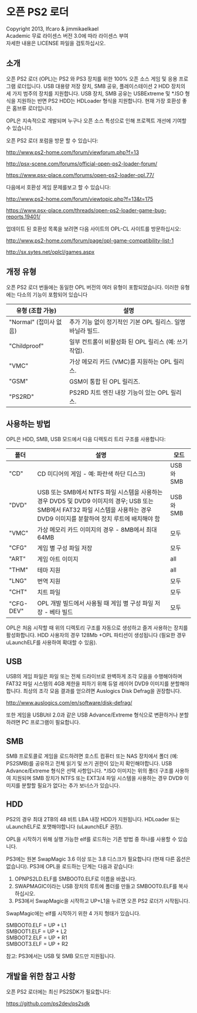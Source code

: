 # 오픈 PS2 로더

Copyright 2013, Ifcaro & jimmikaelkael  
Academic 무료 라이센스 버전 3.0에 따라 라이센스 부여  
자세한 내용은 LICENSE 파일을 검토하십시오.  

## 소개

오픈 PS2 로더 (OPL)는 PS2 와 PS3 장치를 위한 100% 오픈 소스 게임 및 응용 프로그램
로더입니다. USB 대용량 저장 장치, SMB 공유, 플레이스테이션 2 HDD 장치의 세 가지 
범주의 장치를 지원합니다. USB 장치, SMB 공유는 USBExtreme 및 \*.ISO 형식을 지원하는
반면 PS2 HDD는 HDLoader 형식을 지원합니다. 현재 가장 호환성 좋은 홈브류 로더입니다.

OPL은 지속적으로 개발되며 누구나 오픈 소스 특성으로 인해 프로젝트 개선에 기여할 수
있습니다.

오픈 PS2 로더 포럼을 방문 할 수 있습니다:  

http://www.ps2-home.com/forum/viewforum.php?f=13

http://psx-scene.com/forums/official-open-ps2-loader-forum/ 

https://www.psx-place.com/forums/open-ps2-loader-opl.77/

다음에서 호환성 게임 문제를보고 할 수 있습니다:

http://www.ps2-home.com/forum/viewtopic.php?f=13&t=175

https://www.psx-place.com/threads/open-ps2-loader-game-bug-reports.19401/

업데이트 된 호환성 목록을 보려면 다음 사이트의 OPL-CL 사이트를 방문하십시오:  

http://www.ps2-home.com/forum/page/opl-game-compatibility-list-1

http://sx.sytes.net/oplcl/games.aspx  

## 개정 유형

오픈 PS2 로더 번들에는 동일한 OPL 버전의 여러 유형이 포함되었습니다. 이러한
유형에는 다소의 기능이 포함되어 있습니다

| 유형 (조합 가능)            | 설명                                                                              |
| --------------------------- | --------------------------------------------------------------------------------- |
| "Normal" (접미사 없음)      | 추가 기능 없이 정기적인 기본 OPL 릴리스. 일명 바닐라 빌드.                        |
| "Childproof"                | 일부 컨트롤이 비활성화 된 OPL 릴리스 (예: 쓰기 작업).                             |
| "VMC"                       | 가상 메모리 카드 (VMC)를 지원하는 OPL 릴리스.                                     |
| "GSM"                       | GSM이 통합 된 OPL 릴리즈.                                                         |
| "PS2RD"                     | PS2RD 치트 엔진 내장 기능이 있는 OPL 릴리스.                                      | 

## 사용하는 방법

OPL은 HDD, SMB, USB 모드에서 다음 디렉토리 트리 구조를 사용합니다:  

| 폴더   | 설명        | 모드  |
| ------ | ----------- | ----- |
| "CD" | CD 미디어의 게임 - 예: 파란색 하단 디스크) | USB 와 SMB |
| "DVD" | USB 또는 SMB에서 NTFS 파일 시스템을 사용하는 경우 DVD5 및 DVD9 이미지의 경우; USB 또는 SMB에서 FAT32 파일 시스템을 사용하는 경우 DVD9 이미지를 분할하여 장치 루트에 배치해야 함 | USB 와 SMB |
| "VMC" | 가상 메모리 카드 이미지의 경우 - 8MB에서 최대 64MB | 모두 |
| "CFG" | 게임 별 구성 파일 저장 | 모두 |
| "ART" | 게임 아트 이미지 | all |
| "THM" | 테마 지원 | all |
| "LNG" | 번역 지원 | 모두 |
| "CHT" | 치트 파일 | 모두 |
| "CFG-DEV" | OPL 개발 빌드에서 사용될 때 게임 별 구성 파일 저장 - 베타 빌드 | 모두 |

OPL은 처음 시작할 때 위의 디렉토리 구조를 자동으로 생성하고 즐겨 사용하는 장치를
활성화합니다. HDD 사용자의 경우 128Mb +OPL 파티션이 생성됩니다 (필요한 경우
uLaunchELF를 사용하여 확대할 수 있음).

## USB

USB의 게임 파일은 파일 또는 전체 드라이브로 완벽하게 조각 모음을 수행해야하며
FAT32 파일 시스템의 4GB 제한을 피하기 위해 듀얼 레이어 DVD9 이미지를 분할해야
합니다. 최상의 조각 모음 결과를 얻으려면 Auslogics Disk Defrag을 권장합니다.

http://www.auslogics.com/en/software/disk-defrag/  

또한 게임을 USBUtil 2.0과 같은 USB Advance/Extreme 형식으로 변환하거나 분할하려면
PC 프로그램이 필요합니다.

## SMB

SMB 프로토콜로 게임을 로드하려면 호스트 컴퓨터 또는 NAS 장치에서 폴더
(예: PS2SMB)를 공유하고 전체 읽기 및 쓰기 권한이 있는지 확인해야합니다.
USB Advance/Extreme 형식은 선택 사항입니다. \*.ISO 이미지는 위의 폴더
구조를 사용하여 지원되며 SMB 장치가 NTFS 또는 EXT3/4 파일 시스템을
사용하는 경우 DVD9 이미지를 분할할 필요가 없다는 추가 보너스가 있습니다.

## HDD

PS2의 경우 최대 2TB의 48 비트 LBA 내장 HDD가 지원됩니다. HDLoader 또는 
uLaunchELF로 포맷해야합니다 (uLaunchELF 권장).

OPL을 시작하기 위해 실행 가능한 elf를 로드하는 기존 방법 중 하나를 사용할
수 있습니다.

PS3에는 원본 SwapMagic 3.6 이상 또는 3.8 디스크가 필요합니다 (현재 다른
옵션은 없습니다). PS3에 OPL을 로드하는 단계는 다음과 같습니다:

1. OPNPS2LD.ELF를 SMBOOT0.ELF로 이름을 바꿉니다.
2. SWAPMAGIC이라는 USB 장치의 루트에 폴더를 만들고 SMBOOT0.ELF를 복사하십시오.
3. PS3에서 SwapMagic을 시작하고 UP+L1을 누르면 오픈 PS2 로더가 시작됩니다.

SwapMagic에는 elf를 시작하기 위한 4 가지 형태가 있습니다.  

SMBOOT0.ELF = UP + L1  
SMBOOT1.ELF = UP + L2  
SMBOOT2.ELF = UP + R1  
SMBOOT3.ELF = UP + R2  

참고: PS3에서는 USB 및 SMB 모드만 지원됩니다.

## 개발을 위한 참고 사항

오픈 PS2 로더에는 최신 PS2SDK가 필요합니다:  

https://github.com/ps2dev/ps2sdk
